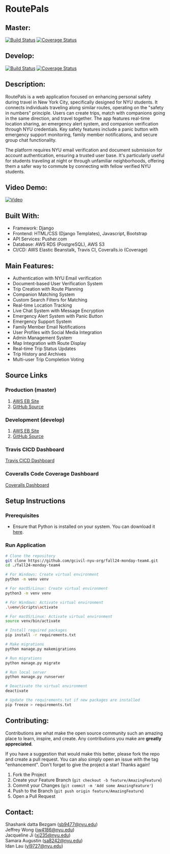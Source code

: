 # RoutePals

## Master:
[![Build Status](https://app.travis-ci.com/gcivil-nyu-org/fall24-monday-team4.svg?branch=master)](https://app.travis-ci.com/gcivil-nyu-org/fall24-monday-team4?branch=master) [![Coverage Status](https://coveralls.io/repos/github/gcivil-nyu-org/fall24-monday-team4/badge.svg?branch=master)](https://coveralls.io/github/gcivil-nyu-org/fall24-monday-team4?branch=master)

## Develop:
[![Build Status](https://app.travis-ci.com/gcivil-nyu-org/fall24-monday-team4.svg?branch=develop)](https://app.travis-ci.com/gcivil-nyu-org/fall24-monday-team4?branch=develop)
[![Coverage Status](https://coveralls.io/repos/github/gcivil-nyu-org/fall24-monday-team4/badge.svg?branch=develop)](https://coveralls.io/github/gcivil-nyu-org/fall24-monday-team4?branch=develop)

## Description:
RoutePals is a web application focused on enhancing personal safety during travel in New York City, specifically designed for NYU students. It connects individuals traveling along similar routes, operating on the "safety in numbers" principle. Users can create trips, match with companions going in the same direction, and travel together. The app features real-time location sharing, an emergency alert system, and companion verification through NYU credentials. Key safety features include a panic button with emergency support monitoring, family member notifications, and secure group chat functionality.

The platform requires NYU email verification and document submission for account authentication, ensuring a trusted user base. It's particularly useful for students traveling at night or through unfamiliar neighborhoods, offering them a safer way to commute by connecting with fellow verified NYU students.

## Video Demo:
[![Video](https://github.com/user-attachments/assets/2347575d-dc9b-4136-8c6f-fcd18883e73d)](https://youtu.be/tHrZaLRgloI)

## Built With:
- Framework: Django
- Frontend: HTML/CSS (Django Templates), Javascript, Bootstrap
- API Services: Pusher.com
- Database: AWS RDS (PostgreSQL), AWS S3
- CI/CD: AWS Elastic Beanstalk, Travis CI, Coveralls.io (Coverage)

## Main Features:
- Authentication with NYU Email verification
- Document-based User Verification System 
- Trip Creation with Route Planning
- Companion Matching System
- Custom Search Filters for Matching
- Real-time Location Tracking
- Live Chat System with Message Encryption
- Emergency Alert System with Panic Button
- Emergency Support System
- Family Member Email Notifications
- User Profiles with Social Media Integration
- Admin Management System
- Map Integration with Route Display
- Real-time Trip Status Updates
- Trip History and Archives
- Multi-user Trip Completion Voting

## Source Links
### Production (master)
1. [AWS EB Site](https://routepals-prod-env.us-west-2.elasticbeanstalk.com)
2. [GitHub Source](https://github.com/gcivil-nyu-org/fall24-monday-team4/tree/master)

### Development (develop)
1. [AWS EB Site](https://routepals-dev-env.us-west-2.elasticbeanstalk.com)
2. [GitHub Source](https://github.com/gcivil-nyu-org/fall24-monday-team4/tree/develop)

### Travis CICD Dashboard
[Travis CICD Dashboard](https://app.travis-ci.com/github/gcivil-nyu-org/fall24-monday-team4/branches?serverType=git)

### Coveralls Code Coverage Dashboard
[Coveralls Dashboard](https://coveralls.io/github/gcivil-nyu-org/fall24-monday-team4)

## Setup Instructions

### Prerequisites
- Ensure that Python is installed on your system. You can download it [here](https://www.python.org/downloads/).

### Run Application
```bash
# Clone the repository
git clone https://github.com/gcivil-nyu-org/fall24-monday-team4.git
cd ./fall24-monday-team4

# For Windows: Create virtual environment
python -m venv venv

# For macOS/Linux: Create virtual environment
python3 -m venv venv

# For Windows: Activate virtual environment
.\venv\Scripts\activate

# For macOS/Linux: Activate virtual environment
source venv/bin/activate

# Install required packages
pip install -r requirements.txt

# Make migrations
python manage.py makemigrations

# Run migrations
python manage.py migrate

# Run local server
python manage.py runserver

# Deactivate the virtual environment
deactivate

# Update the requirements.txt if new packages are installed
pip freeze > requirements.txt
``` 

## Contributing:
Contributions are what make the open source community such an amazing place to learn, inspire, and create. Any contributions you make are **greatly appreciated**.

If you have a suggestion that would make this better, please fork the repo and create a pull request. You can also simply open an issue with the tag "enhancement".
Don't forget to give the project a star! Thanks again!

1. Fork the Project
2. Create your Feature Branch (`git checkout -b feature/AmazingFeature`)
3. Commit your Changes (`git commit -m 'Add some AmazingFeature'`)
4. Push to the Branch (`git push origin feature/AmazingFeature`)
5. Open a Pull Request

## Contact:
Shashank datta Bezgam (sb9477@nyu.edu)  
Jeffrey Wong (jw4186@nyu.edu)  
Jacqueline Ji (xj235@nyu.edu)  
Samara Augustin (sa8242@nyu.edu)  
Idan Lau (yl9727@nyu.edu)
